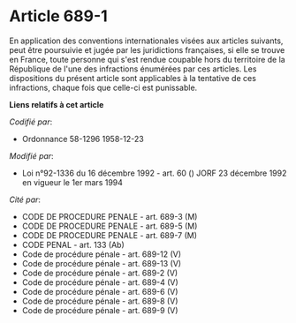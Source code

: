 # Article 689-1

En application des conventions internationales visées aux articles suivants, peut être poursuivie et jugée par les
juridictions françaises, si elle se trouve en France, toute personne qui s'est rendue coupable hors du territoire de la
République de l'une des infractions énumérées par ces articles. Les dispositions du présent article sont applicables à la
tentative de ces infractions, chaque fois que celle-ci est punissable.

**Liens relatifs à cet article**

_Codifié par_:

  - Ordonnance 58-1296 1958-12-23

_Modifié par_:

  - Loi n°92-1336 du 16 décembre 1992 - art. 60 () JORF 23 décembre 1992 en vigueur le 1er mars 1994

_Cité par_:

  - CODE DE PROCEDURE PENALE - art. 689-3 (M)
  - CODE DE PROCEDURE PENALE - art. 689-5 (M)
  - CODE DE PROCEDURE PENALE - art. 689-7 (M)
  - CODE PENAL - art. 133 (Ab)
  - Code de procédure pénale - art. 689-12 (V)
  - Code de procédure pénale - art. 689-13 (V)
  - Code de procédure pénale - art. 689-2 (V)
  - Code de procédure pénale - art. 689-4 (V)
  - Code de procédure pénale - art. 689-6 (V)
  - Code de procédure pénale - art. 689-8 (V)
  - Code de procédure pénale - art. 689-9 (V)

